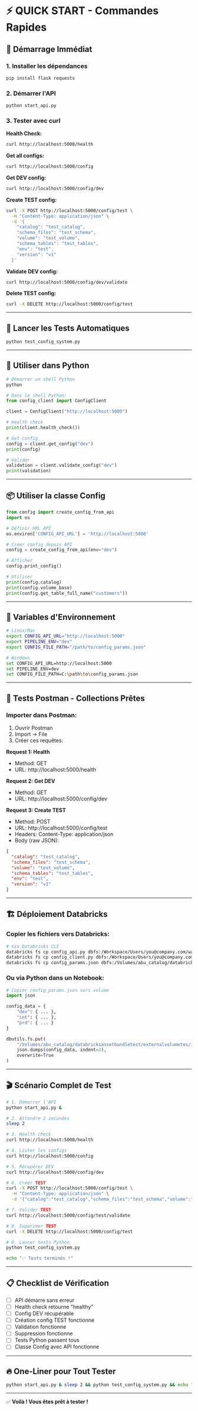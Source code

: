 # ⚡ QUICK START - Commandes Rapides

## 🚀 Démarrage Immédiat

### 1. Installer les dépendances
```bash
pip install flask requests
```

### 2. Démarrer l'API
```bash
python start_api.py
```

### 3. Tester avec curl

**Health Check:**
```bash
curl http://localhost:5000/health
```

**Get all configs:**
```bash
curl http://localhost:5000/config
```

**Get DEV config:**
```bash
curl http://localhost:5000/config/dev
```

**Create TEST config:**
```bash
curl -X POST http://localhost:5000/config/test \
  -H "Content-Type: application/json" \
  -d '{
    "catalog": "test_catalog",
    "schema_files": "test_schema",
    "volume": "test_volume",
    "schema_tables": "test_tables",
    "env": "test",
    "version": "v1"
  }'
```

**Validate DEV config:**
```bash
curl http://localhost:5000/config/dev/validate
```

**Delete TEST config:**
```bash
curl -X DELETE http://localhost:5000/config/test
```

---

## 🧪 Lancer les Tests Automatiques

```bash
python test_config_system.py
```

---

## 🐍 Utiliser dans Python

```python
# Démarrer un shell Python
python

# Dans le shell Python:
from config_client import ConfigClient

client = ConfigClient("http://localhost:5000")

# Health check
print(client.health_check())

# Get config
config = client.get_config("dev")
print(config)

# Valider
validation = client.validate_config("dev")
print(validation)
```

---

## 📦 Utiliser la classe Config

```python
from config import create_config_from_api
import os

# Définir URL API
os.environ['CONFIG_API_URL'] = 'http://localhost:5000'

# Créer config depuis API
config = create_config_from_api(env="dev")

# Afficher
config.print_config()

# Utiliser
print(config.catalog)
print(config.volume_base)
print(config.get_table_full_name("customers"))
```

---

## 🔧 Variables d'Environnement

```bash
# Linux/Mac
export CONFIG_API_URL="http://localhost:5000"
export PIPELINE_ENV="dev"
export CONFIG_FILE_PATH="/path/to/config_params.json"

# Windows
set CONFIG_API_URL=http://localhost:5000
set PIPELINE_ENV=dev
set CONFIG_FILE_PATH=C:\path\to\config_params.json
```

---

## 🎯 Tests Postman - Collections Prêtes

### Importer dans Postman:
1. Ouvrir Postman
2. Import → File
3. Créer ces requêtes:

**Request 1: Health**
- Method: GET
- URL: http://localhost:5000/health

**Request 2: Get DEV**
- Method: GET
- URL: http://localhost:5000/config/dev

**Request 3: Create TEST**
- Method: POST
- URL: http://localhost:5000/config/test
- Headers: Content-Type: application/json
- Body (raw JSON):
```json
{
  "catalog": "test_catalog",
  "schema_files": "test_schema",
  "volume": "test_volume",
  "schema_tables": "test_tables",
  "env": "test",
  "version": "v1"
}
```

---

## 🏗️ Déploiement Databricks

### Copier les fichiers vers Databricks:

```bash
# Via Databricks CLI
databricks fs cp config_api.py dbfs:/Workspace/Users/you@company.com/wax/api/
databricks fs cp config_client.py dbfs:/Workspace/Users/you@company.com/wax/api/
databricks fs cp config_params.json dbfs:/Volumes/abu_catalog/databricksassetbundletest/externalvolumetes/input/config/
```

### Ou via Python dans un Notebook:

```python
# Copier config_params.json vers volume
import json

config_data = {
    "dev": { ... },
    "int": { ... },
    "prd": { ... }
}

dbutils.fs.put(
    "/Volumes/abu_catalog/databricksassetbundletest/externalvolumetes/input/config/config_params.json",
    json.dumps(config_data, indent=2),
    overwrite=True
)
```

---

## 🎬 Scénario Complet de Test

```bash
# 1. Démarrer l'API
python start_api.py &

# 2. Attendre 2 secondes
sleep 2

# 3. Health check
curl http://localhost:5000/health

# 4. Lister les configs
curl http://localhost:5000/config

# 5. Récupérer DEV
curl http://localhost:5000/config/dev

# 6. Créer TEST
curl -X POST http://localhost:5000/config/test \
  -H "Content-Type: application/json" \
  -d '{"catalog":"test_catalog","schema_files":"test_schema","volume":"test_volume","schema_tables":"test_tables","env":"test","version":"v1"}'

# 7. Valider TEST
curl http://localhost:5000/config/test/validate

# 8. Supprimer TEST
curl -X DELETE http://localhost:5000/config/test

# 9. Lancer tests Python
python test_config_system.py

echo "✅ Tests terminés !"
```

---

## 📋 Checklist de Vérification

- [ ] API démarre sans erreur
- [ ] Health check retourne "healthy"
- [ ] Config DEV récupérable
- [ ] Création config TEST fonctionne
- [ ] Validation fonctionne
- [ ] Suppression fonctionne
- [ ] Tests Python passent tous
- [ ] Classe Config avec API fonctionne

---

## 🔥 One-Liner pour Tout Tester

```bash
python start_api.py & sleep 2 && python test_config_system.py && echo "✅ TOUT FONCTIONNE !"
```

---

✅ **Voilà ! Vous êtes prêt à tester !**
